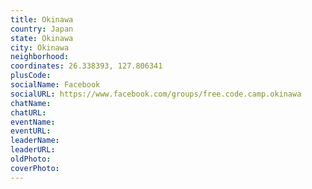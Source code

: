 ```yaml
---
title: Okinawa
country: Japan
state: Okinawa
city: Okinawa
neighborhood: 
coordinates: 26.338393, 127.806341
plusCode:
socialName: Facebook
socialURL: https://www.facebook.com/groups/free.code.camp.okinawa
chatName:
chatURL:
eventName:
eventURL:
leaderName:
leaderURL:
oldPhoto: 
coverPhoto:
---
```

